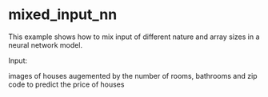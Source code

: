 # mixed_input_nn
This example shows how to mix input of different nature and array sizes in a neural network model.

Input:

images of houses augemented by the number of rooms, bathrooms and zip code
to predict the price of houses
